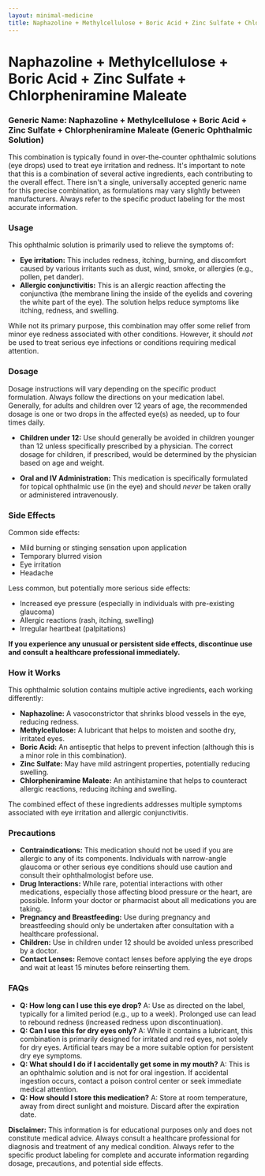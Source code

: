 ```yaml
---
layout: minimal-medicine
title: Naphazoline + Methylcellulose + Boric Acid + Zinc Sulfate + Chlorpheniramine Maleate
---
```


# Naphazoline + Methylcellulose + Boric Acid + Zinc Sulfate + Chlorpheniramine Maleate
### Generic Name:  Naphazoline + Methylcellulose + Boric Acid + Zinc Sulfate + Chlorpheniramine Maleate (Generic Ophthalmic Solution)


This combination is typically found in over-the-counter ophthalmic solutions (eye drops) used to treat eye irritation and redness.  It's important to note that this is a combination of several active ingredients, each contributing to the overall effect. There isn't a single, universally accepted generic name for this precise combination, as formulations may vary slightly between manufacturers.  Always refer to the specific product labeling for the most accurate information.


### Usage

This ophthalmic solution is primarily used to relieve the symptoms of:

* **Eye irritation:** This includes redness, itching, burning, and discomfort caused by various irritants such as dust, wind, smoke, or allergies (e.g., pollen, pet dander).
* **Allergic conjunctivitis:** This is an allergic reaction affecting the conjunctiva (the membrane lining the inside of the eyelids and covering the white part of the eye).  The solution helps reduce symptoms like itching, redness, and swelling.


While not its primary purpose, this combination may offer some relief from minor eye redness associated with other conditions. However, it should *not* be used to treat serious eye infections or conditions requiring medical attention.



### Dosage

Dosage instructions will vary depending on the specific product formulation. Always follow the directions on your medication label. Generally, for adults and children over 12 years of age, the recommended dosage is one or two drops in the affected eye(s) as needed, up to four times daily.

* **Children under 12:**  Use should generally be avoided in children younger than 12 unless specifically prescribed by a physician.  The correct dosage for children, if prescribed, would be determined by the physician based on age and weight.

* **Oral and IV Administration:** This medication is specifically formulated for topical ophthalmic use (in the eye) and should *never* be taken orally or administered intravenously.


### Side Effects

Common side effects:

* Mild burning or stinging sensation upon application
* Temporary blurred vision
* Eye irritation
* Headache

Less common, but potentially more serious side effects:

* Increased eye pressure (especially in individuals with pre-existing glaucoma)
* Allergic reactions (rash, itching, swelling)
* Irregular heartbeat (palpitations)

**If you experience any unusual or persistent side effects, discontinue use and consult a healthcare professional immediately.**


### How it Works

This ophthalmic solution contains multiple active ingredients, each working differently:

* **Naphazoline:** A vasoconstrictor that shrinks blood vessels in the eye, reducing redness.
* **Methylcellulose:** A lubricant that helps to moisten and soothe dry, irritated eyes.
* **Boric Acid:** An antiseptic that helps to prevent infection (although this is a minor role in this combination).
* **Zinc Sulfate:** May have mild astringent properties, potentially reducing swelling.
* **Chlorpheniramine Maleate:** An antihistamine that helps to counteract allergic reactions, reducing itching and swelling.

The combined effect of these ingredients addresses multiple symptoms associated with eye irritation and allergic conjunctivitis.



### Precautions

* **Contraindications:** This medication should not be used if you are allergic to any of its components.  Individuals with narrow-angle glaucoma or other serious eye conditions should use caution and consult their ophthalmologist before use.
* **Drug Interactions:**  While rare, potential interactions with other medications, especially those affecting blood pressure or the heart, are possible. Inform your doctor or pharmacist about all medications you are taking.
* **Pregnancy and Breastfeeding:** Use during pregnancy and breastfeeding should only be undertaken after consultation with a healthcare professional.
* **Children:** Use in children under 12 should be avoided unless prescribed by a doctor.
* **Contact Lenses:** Remove contact lenses before applying the eye drops and wait at least 15 minutes before reinserting them.


### FAQs

* **Q: How long can I use this eye drop?**  A:  Use as directed on the label, typically for a limited period (e.g., up to a week). Prolonged use can lead to rebound redness (increased redness upon discontinuation).
* **Q: Can I use this for dry eyes only?** A: While it contains a lubricant, this combination is primarily designed for irritated and red eyes, not solely for dry eyes. Artificial tears may be a more suitable option for persistent dry eye symptoms.
* **Q: What should I do if I accidentally get some in my mouth?** A: This is an ophthalmic solution and is not for oral ingestion. If accidental ingestion occurs, contact a poison control center or seek immediate medical attention.
* **Q: How should I store this medication?** A: Store at room temperature, away from direct sunlight and moisture.  Discard after the expiration date.


**Disclaimer:** This information is for educational purposes only and does not constitute medical advice. Always consult a healthcare professional for diagnosis and treatment of any medical condition.  Always refer to the specific product labeling for complete and accurate information regarding dosage, precautions, and potential side effects.

